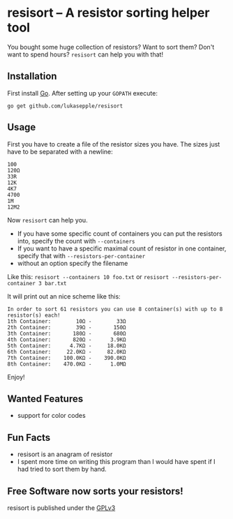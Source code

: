 # resisort – A resistor sorting helper tool
You bought some huge collection of resistors? Want to sort them? Don't want to spend hours? `resisort` can help you with that!

## Installation

First install [Go](http://golang.org). After setting up your `GOPATH` execute:

	go get github.com/lukasepple/resisort

## Usage

First you have to create a file of the resistor sizes you have. The sizes just have to be separated with a newline:

	100
	120Ω
	33R
	12K
	4K7
	4700
	1M
	12M2

Now `resisort` can help you.

* If you have some specific count of containers you can put the resistors into, specify the count with `--containers`
* If you want to have a specific maximal count of resistor in one container, specify that with `--resistors-per-container`
* without an option specify the filename

Like this: `resisort --containers 10 foo.txt` or `resisort --resistors-per-container 3 bar.txt`

It will print out an nice scheme like this:

	In order to sort 61 resistors you can use 8 container(s) with up to 8 resistor(s) each!
	1th Container:        10Ω -        33Ω
	2th Container:        39Ω -       150Ω
	3th Container:       180Ω -       680Ω
	4th Container:       820Ω -      3.9KΩ
	5th Container:      4.7KΩ -     18.0KΩ
	6th Container:     22.0KΩ -     82.0KΩ
	7th Container:    100.0KΩ -    390.0KΩ
	8th Container:    470.0KΩ -      1.0MΩ

Enjoy!

## Wanted Features
* support for color codes

## Fun Facts
* resisort is an anagram of resistor
* I spent more time on writing this program than I would have spent if I had tried to sort them by hand.

## Free Software now sorts your resistors!
resisort is published under the [GPLv3](./LICENSE)

